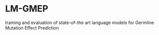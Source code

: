 # LM-GMEP
training and evaluation of state-of-the art language models for Germline Mutation Effect Prediction
